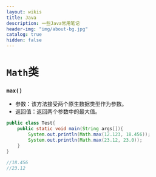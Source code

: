 ```yaml
---
layout: wikis
title: Java
description: 一些Java常用笔记
header-img: "img/about-bg.jpg"
catalog: true
hidden: false
---
```




# `Math`类

### `max()`

- 参数：该方法接受两个原生数据类型作为参数。
- 返回值：返回两个参数中的最大值。

```java
public class Test{
    public static void main(String args[]){
        System.out.println(Math.max(12.123, 18.456));      
        System.out.println(Math.max(23.12, 23.0));  
    }
}

//18.456
//23.12
```
